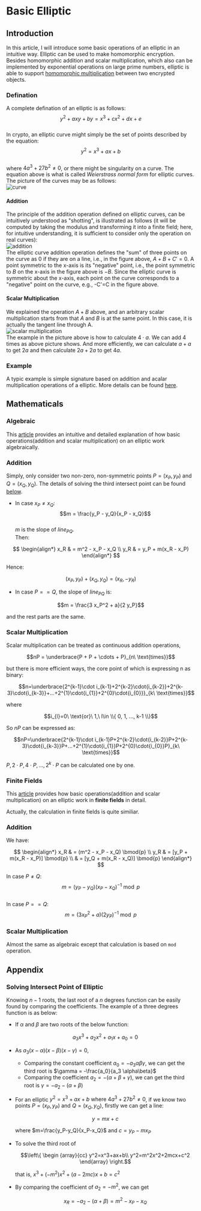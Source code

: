 # Basic Elliptic
## Introduction
In this article, I will introduce some basic operations of an elliptic in an intuitive way. Elliptic can be used to make homomorphic encryption. Besides homomorphic addition and scalar multiplication, which also can be implemented by exponential operations on large prime numbers, elliptic is able to support [homomorphic multiplication](./zk%20SNARK.md#prepare) between two encrypted objects.  
### Defination
A complete defination of an elliptic is as follows:  
$$y^2 + axy + by = x^3 + cx^2 + dx + e$$  
In crypto, an elliptic curve might simply be the set of points described by the equation:  
$$y^2 = x^3 + ax + b$$  
where $4a^3+27b^2\neq 0$, or there might be singularity on a curve. The equation above is what is called *Weierstrass normal form* for elliptic curves. The picture of the curves may be as follows:  
![curve](./image/curve.png)  

#### Addition
The principle of the addition operation defined on elliptic curves, can be intuitively understood as "shotting", is illustrated as follows (it will be computed by taking the modulus and transforming it into a finite field; here, for intuitive understanding, it is sufficient to consider only the operation on real curves):  
![addition](https://user-images.githubusercontent.com/83746881/194217478-560d6bf3-c80d-4cd4-a478-221bf21de23f.png)  
The elliptic curve addition operation defines the "sum" of three points on the curve as 0 if they are on a line, i.e., in the figure above, $A+B+C'=0$. A point symmetric to the x-axis is its "negative" point, i.e., the point symmetric to $B$ on the x-axis in the figure above is $-B$. Since the elliptic curve is symmetric about the x-axis, each point on the curve corresponds to a "negative" point on the curve, e.g., -C'=C in the figure above.

#### Scalar Multiplication 
We explained the operation $A+B$ above, and an arbitrary scalar multiplication starts from that $A$ and $B$ is at the same point. In this case, it is actually the tangent line through A.  
![scalar multiplication](https://user-images.githubusercontent.com/83746881/194217502-fcbd418a-5634-42a8-9e0a-070fc1271c5a.png)  
The example in the picture above is how to calculate $4\cdot a$. We can add 4 times as above picture shows. And more efficiently, we can calculate $a+a$ to get $2a$ and then calculate $2a + 2a$ to get $4a$.

### Example
A typic example is simple signature based on addition and acalar multiplication operations of a elliptic. More details can be found [here](https://en.wikipedia.org/wiki/Elliptic_Curve_Digital_Signature_Algorithm).

## Mathematicals
### Algebraic
This [article](https://andrea.corbellini.name/2015/05/17/elliptic-curve-cryptography-a-gentle-introduction/) provides an intuitive and detailed explanation of how basic operations(addition and scalar multiplication) on an elliptic work algebraically.  

### Addition
Simply, only consider two non-zero, non-symmetric points $P = (x_P, y_P)$ and $Q = (x_Q, y_Q)$. The details of solving the third intersect point can be found [below](#solving-intersect-point-of-elliptic).

* In case $x_P \neq x_Q$:  
$$m = \frac{y_P - y_Q}{x_P - x_Q}$$  
$m$ is the slope of $line_{PQ}$.  
Then:  

$$
\begin{align*}
    x_R & = m^2 - x_P - x_Q \\
    y_R & = y_P + m(x_R - x_P)
\end{align*}
$$  

Hence:  

$$(x_P, y_P) + (x_Q, y_Q) = (x_R, -y_R)$$  

* In case $P == Q$, the slope of $line_{PQ}$ is:  

$$m = \frac{3 x_P^2 + a}{2 y_P}$$  

and the rest parts are the same.   

### Scalar Multiplication
Scalar multiplication can be treated as continuous addition operations,   

$$nP = \underbrace{P + P + \cdots + P}_{n\ \text{times}}$$  

but there is more efficient ways, the core point of which is expressing n as binary:  

$$n=\underbrace{2^{k-1}\cdot i_{k-1}+2^{k-2}\cdot{i_{k-2}}+2^{k-3}\cdot{i_{k-3}}+...+2^{1}\cdot{i_{1}}+2^{0}\cdot{i_{0}}}_{k\ \text{times}}$$  

where  

$$i_{l}=0\ \text{or}\ 1,\ l\in \\{ 0, 1, ..., k-1 \\}$$  

So $nP$ can be expressed as:  

$$nP=\underbrace{2^{k-1}\cdot i_{k-1}P+2^{k-2}\cdot{i_{k-2}}P+2^{k-3}\cdot{i_{k-3}}P+...+2^{1}\cdot{i_{1}}P+2^{0}\cdot{i_{0}}P}_{k\ \text{times}}$$  

$P, 2\cdot P, 4\cdot P, ..., 2^{k}\cdot P$ can be calculated one by one. 

### Finite Fields
This [article](https://andrea.corbellini.name/2015/05/23/elliptic-curve-cryptography-finite-fields-and-discrete-logarithms/) provides how basic operations(addition and scalar multiplication) on an elliptic work in **finite fields** in detail.  

Actually, the calculation in finite fields is quite similiar. 
### Addition
We have:  

$$
\begin{align*}
  x_R & = (m^2 - x_P - x_Q) \bmod{p} \\
  y_R & = [y_P + m(x_R - x_P)] \bmod{p} \\
      & = [y_Q + m(x_R - x_Q)] \bmod{p}
\end{align*}
$$  

In case $P\neq Q$:  
$$m = (y_P - y_Q)(x_P - x_Q)^{-1} \bmod{p}$$  
In case $P == Q$:  
$$m = (3 x_P^2 + a)(2 y_P)^{-1} \bmod{p}$$  

### Scalar Multiplication
Almost the same as algebraic except that calculation is based on `mod` operation.

## Appendix

### Solving Intersect Point of Elliptic

Knowing $n-1$ roots, the last root of a $n$ degrees function can be easily found by comparing the coefficients. The example of a three degrees function is as below:  

- If $\alpha$ and $\beta$ are two roots of the below function:  

    $$a_3 x^3 + a_2 x^2 + a_1 x + a_0 = 0$$  

- As $a_3(x-\alpha)(x-\beta)(x-\gamma)=0$,  
    - Comparing the constant coefficient $a_0=-a_3\alpha\beta\gamma$, we can get the third root is $\gamma = -\frac{a_0}{a_3 \alpha\beta}$ 
    - Comparing the coefficient $a_2 = -(\alpha+\beta+\gamma)$, we can get the third root is $\gamma = -a_2 - (\alpha+\beta)$  

- For an elliptic $y^2=x^3+ax+b \ \text{where} \ 4a^3+27b^2\neq0$, if we know two points $P = (x_P, y_P)$ and $Q = (x_Q, y_Q)$, firstly we can get a line:  

    $$y=mx+c$$  

    where $m=\frac{y_P-y_Q}{x_P-x_Q}$ and $c=y_P-mx_P$  

- To solve the third root of  

    $$\left\{ 
    \begin {array}{cc}
    y^2=x^3+ax+b\\
    y^2=m^2x^2+2mcx+c^2
    \end{array}
    \right.$$
    
    that is, $x^3+(-m^2)x^2+(a-2mc)x+b=c^2$

- By comparing the coefficient of $a_2=-m^2$, we can get  

    $$x_R=−a_2−(α+β)=m^2-x_P-x_Q$$  

